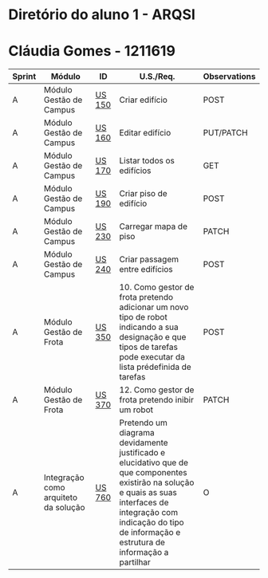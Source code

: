 # Diretório do aluno 1 - ARQSI
# Cláudia Gomes - 1211619

| Sprint | Módulo                                  | ID                           | U.S./Req.                                     | Observations                           |
| ------ |-----------------------------------------|------------------------------| --------------------------------------------- | --------------------------------------- |
| A      | Módulo Gestão de Campus                 | [US 150](../US150/readme.md) | Criar edifício            | POST                                    |
| A      | Módulo Gestão de Campus                 | [US 160](../US160/readme.md) | Editar edifício           | PUT/PATCH                               |
| A      | Módulo Gestão de Campus                 | [US 170](../US170/readme.md) | Listar todos os edifícios | GET                                     |
| A      | Módulo Gestão de Campus                 | [US 190](../US190/readme.md) | Criar piso de edifício | POST                                    |
| A      | Módulo Gestão de Campus                 | [US 230](../US230/readme.md) | Carregar mapa de piso | PATCH                                   |
| A      | Módulo Gestão de Campus                 | [US 240](../US240/readme.md) | Criar passagem entre edifícios               | POST                                    |
| A      | Módulo Gestão de Frota                  | [US 350](../US350/readme.md) | 10. Como gestor de frota pretendo adicionar um novo tipo de robot indicando a sua designação e que tipos de tarefas pode executar da lista prédefinida de tarefas | POST |
| A      | Módulo Gestão de Frota                  | [US 370](../US370/readme.md) | 12. Como gestor de frota pretendo inibir um robot | PATCH                                  |
| A      | Integração como arquiteto da solução    | [US 760](../US760/readme.md) | Pretendo um diagrama devidamente justificado e elucidativo que de que componentes existirão na solução e quais as suas interfaces de integração com indicação do tipo de informação e estrutura de informação a partilhar | O   |


